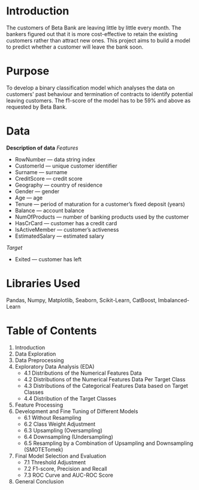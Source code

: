 # Introduction
The customers of Beta Bank are leaving little by little every month. The bankers figured out that it is more cost-effective to retain the existing customers rather than attract new ones. This project aims to build a model to predict whether a customer will leave the bank soon.

# Purpose
To develop a binary classification model which analyses the data on customers' past behaviour and termination of contracts to identify potential leaving customers. The f1-score of the model has to be 59% and above as requested by Beta Bank.

# Data
**Description of data**
*Features*
- RowNumber — data string index
- CustomerId — unique customer identifier
- Surname — surname
- CreditScore — credit score
- Geography — country of residence
- Gender — gender
- Age — age
- Tenure — period of maturation for a customer’s fixed deposit (years)
- Balance — account balance
- NumOfProducts — number of banking products used by the customer
- HasCrCard — customer has a credit card
- IsActiveMember — customer’s activeness
- EstimatedSalary — estimated salary

*Target*
- Exited — сustomer has left

# Libraries Used
Pandas, Numpy, Matplotlib, Seaborn, Scikit-Learn, CatBoost, Imbalanced-Learn

# Table of Contents
1. Introduction
2. Data Exploration
3. Data Preprocessing
4. Exploratory Data Analysis (EDA)
   - 4.1 Distributions of the Numerical Features Data
   - 4.2 Distributions of the Numerical Features Data Per Target Class
   - 4.3 Distributions of the Categorical Features Data based on Target Classes
   - 4.4 Distribution of the Target Classes
5. Feature Processing
6. Development and Fine Tuning of Different Models
   - 6.1 Without Resampling
   - 6.2 Class Weight Adjustment
   - 6.3 Upsampling (Oversampling)
   - 6.4 Downsampling (Undersampling)
   - 6.5 Resampling by a Combination of Upsampling and Downsampling (SMOTETomek)
7. Final Model Selection and Evaluation
   - 7.1 Threshold Adjustment
   - 7.2 F1-score, Precision and Recall
   - 7.3 ROC Curve and AUC-ROC Score
8. General Conclusion 
